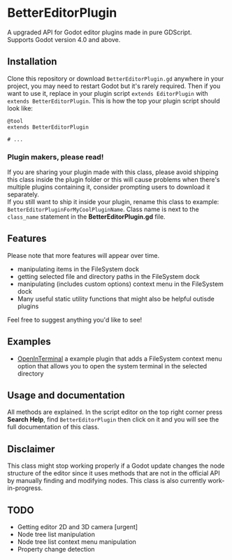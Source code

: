# BetterEditorPlugin
A upgraded API for Godot editor plugins made in pure GDScript.  
Supports Godot version 4.0 and above.

## Installation
Clone this repository or download `BetterEditorPlugin.gd` anywhere in your project, you may need to restart Godot but it's rarely required. 
Then if you want to use it, replace in your plugin script `extends EditorPlugin` with `extends BetterEditorPlugin`. This is how the top your plugin script should look like:  
```gdscript
@tool
extends BetterEditorPlugin

# ...
```
### Plugin makers, please read!
If you are sharing your plugin made with this class, please avoid shipping this class inside the plugin folder or this will cause problems when there's multiple plugins containing it, consider prompting users to download it separately.  
If you still want to ship it inside your plugin, rename this class to example: `BetterEditorPluginForMyCoolPluginName`. Class name is next to the `class_name` statement in the **BetterEditorPlugin.gd** file.

## Features
Please note that more features will appear over time.  
- manipulating items in the FileSystem dock
- getting selected file and directory paths in the FileSystem dock
- manipulating (includes custom options) context menu in the FileSystem dock
- Many useful static utility functions that might also be helpful outisde plugins

Feel free to suggest anything you'd like to see!

## Examples
- [OpenInTerminal](https://github.com/Wolfyxon/godot-BetterEditorPlugin/tree/main/examples/OpenInTerminal) a example plugin that adds a FileSystem context menu option that allows you to open the system terminal in the selected directory

## Usage and documentation
All methods are explained. In the script editor on the top right corner press **Search Help**, find `BetterEditorPlugin` then click on it and you will see the full documentation of this class.

## Disclaimer
This class might stop working properly if a Godot update changes the node structure of the editor since it uses methods that are not in the official API by manually finding and modifying nodes. This class is also currently work-in-progress.

## TODO
- Getting editor 2D and 3D camera [urgent]
- Node tree list manipulation
- Node tree list context menu manipulation
- Property change detection

